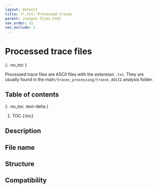 ```yaml
---
layout: default
title: (*.txt) Processed traces
parent: /output-files.html
nav_order: 31
nav_exclude: 1
---
```



# Processed trace files
{: .no_toc }

Processed trace files are ASCII files with the extension `.txt`. They are usually found in the main`/traces_processing/traces_ASCII` analysis folder.

## Table of contents
{: .no_toc .text-delta }

1. TOC
{:toc}

## Description

## File name

## Structure

## Compatibility
